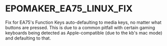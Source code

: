 # EPOMAKER_EA75_LINUX_FIX
Fix for EA75's Function Keys auto-defaulting to media keys, no matter what buttons are pressed. This is due to a common pitfall with certain gaming keyboards being detected as Apple-compatible (due to the kb's mac mode) and defaulting to that.
